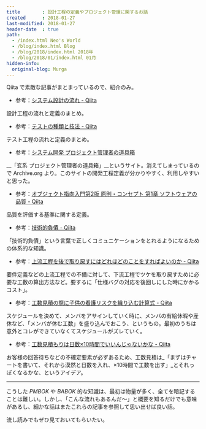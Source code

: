```yaml
---
title        : 設計工程の定義やプロジェクト管理に関するお話
created      : 2018-01-27
last-modified: 2018-01-27
header-date  : true
path:
  - /index.html Neo's World
  - /blog/index.html Blog
  - /blog/2018/index.html 2018年
  - /blog/2018/01/index.html 01月
hidden-info:
  original-blog: Murga
---
```


Qiita で素敵な記事がまとまっているので、紹介のみ。

- 参考：[システム設計の流れ - Qiita](https://qiita.com/mikakane/items/b8045a11dba8d08e5fe4)

設計工程の流れと定義のまとめ。

- 参考：[テストの種類と技法 - Qiita](https://qiita.com/ktarow/items/8c3d94d6c21a0c86b799)

テスト工程の流れと定義のまとめ。

- 参考：[システム開発 プロジェクト管理者の道具箱](https://web.archive.org/web/20160718040728/http://www.h6.dion.ne.jp:80/~akn/pm/SystemDevelopment/SystemDevelopment.html)

__「玄系 プロジェクト管理者の道具箱」__というサイト。消えてしまっているので Archive.org より。このサイトの開発工程定義が分かりやすく、利用しやすいと思った。

- 参考：[オブジェクト指向入門第2版 原則・コンセプト 第1章 ソフトウェアの品質 - Qiita](https://qiita.com/kasei-san/items/a597f8d385dbdaf4f0c5)

品質を評価する基準に関する定義。

- 参考：[技術的負債 - Qiita](https://qiita.com/erukiti/items/9cc7850250268582dde7)

「技術的負債」という言葉で正しくコミュニケーションをとれるようになるための体系的な知識。

- 参考：[上流工程を後で取り戻すにはどれほどのことをすればよいのか - Qiita](https://qiita.com/n_slender/items/d5019517c8204371bbfb)

要件定義などの上流工程での不備に対して、下流工程でツケを取り戻すために必要な工数の算出方法など。要するに「仕様バグの対応を後回しにした時にかかるコスト」。

- 参考：[工数見積の際に子供の看護リスクを織り込む計算式 - Qiita](https://qiita.com/jcinit/items/f504734de17a46db1847)

スケジュールを決めて、メンバをアサインしていく時に、メンバの有給休暇や産休など、「メンバが休む工数」を盛り込んでおこう、というもの。最初のうちは意外とコレができていなくてスケジュールがズレていく。

- 参考：[工数見積もりは日数×10時間でいいんじゃないかな - Qiita](https://qiita.com/tukiyo3/items/b6ded389033611a4edc2)

お客様の回答待ちなどの不確定要素が必ずあるため、工数見積は_「まずはチャートを書いて、それから漠然と日数を入れ、×10時間で工数を出す」_とそれっぽくなるかな、というアイデア。

---

こうした _PMBOK_ や _BABOK_ 的な知識は、最初は物量が多く、全てを暗記することは難しい。しかし、「こんな流れもあるんだ〜」と概要を知るだけでも意味があるし、細かな話はまたこれらの記事を参照して思い出せば良い話。

流し読みでもぜひ見ておいてもらいたい。
